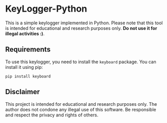 # KeyLogger-Python

This is a simple keylogger implemented in Python. Please note that this tool is intended for educational and research purposes only. **Do not use it for illegal activities :)**.

## Requirements

To use this keylogger, you need to install the `keyboard` package. You can install it using pip:

```
pip install keyboard
```

## Disclaimer

This project is intended for educational and research purposes only. The author does not condone any illegal use of this software. Be responsible and respect the privacy and rights of others.
